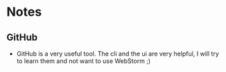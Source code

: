 # Notes

## GitHub
- GitHub is a very useful tool. The cli and the ui are very helpful, I will try to learn them and not want to use WebStorm ;)

